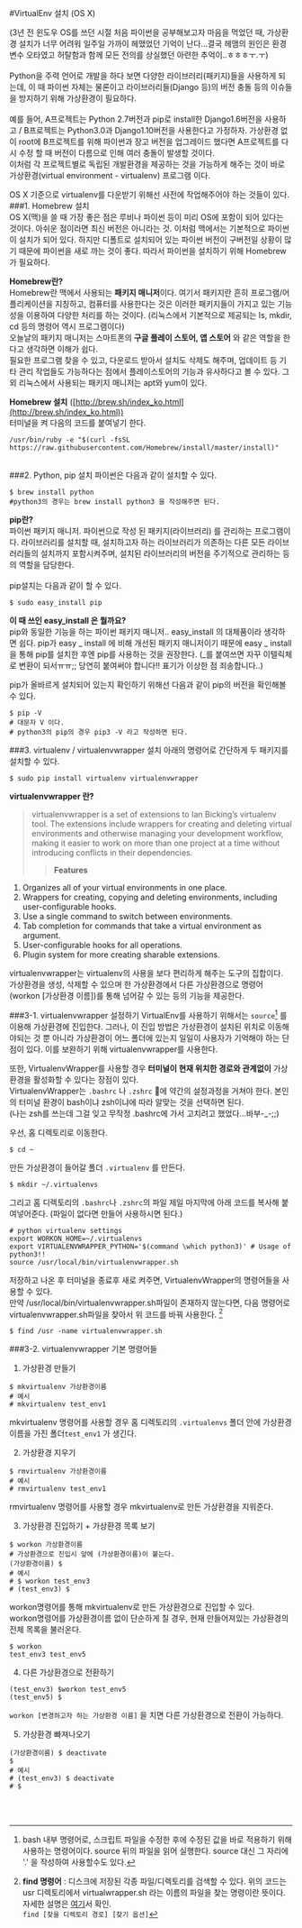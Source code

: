 #VirtualEnv 설치 (OS X)

(3년 전 윈도우 OS를 쓰던 시절 처음 파이썬을 공부해보고자 마음을 먹었던 때, 가상환경 설치가 너무 어려워 일주일 가까이 헤맸었던 기억이 난다...결국 헤맴의 원인은 환경변수 오타였고 허탈함과 함께 모든 전의를 상실했던 아련한 추억이..ㅎㅎㅎㅜ.ㅜ)
<br><br>
Python을 주력 언어로 개발을 하다 보면 다양한 라이브러리(패키지)들을 사용하게 되는데, 이 때 파이썬 자체는 물론이고 라이브러리들(Django 등)의 버전 충돌 등의 이슈들을 방지하기 위해 가상환경이 필요하다.<br><br>
예를 들어, A프로젝트는 Python 2.7버전과 pip로 install한 Django1.6버전을 사용하고 / B프로젝트는 Python3.0과 Django1.10버전을 사용한다고 가정하자. 가상환경 없이 root에 B프로젝트를 위해 파이썬과 장고 버전을 업그레이드 했다면 A프로젝트를 다시 수정 할 때 버전이 다름으로 인해 여러 충돌이 발생할 것이다.<br>
 이처럼 각 프로젝트별로 독립된 개발환경을 제공하는 것을 가능하게 해주는 것이 바로 가상환경(virtual environment - virtualenv) 프로그램 이다.
<br>

OS X 기준으로 virtualenv를 다운받기 위해선 사전에 작업해주어야 하는 것들이 있다.<br>
###1. Homebrew 설치 <br>
 OS X(맥)을 쓸 때 가장 좋은 점은 루비나 파이썬 등이 미리 OS에 포함이 되어 있다는 것이다. 아쉬운 점이라면 최신 버전은 아니라는 것. 이처럼 맥에서는 기본적으로 파이썬이 설치가 되어 있다. 하지만 디폴트로 설치되어 있는 파이썬 버전이 구버전일 상황이 많기 때문에 파이썬을 새로 까는 것이 좋다. 따라서 파이썬을 설치하기 위해 Homebrew가 필요하다.<br>

 **Homebrew란?**<br>
 Homebrew란 맥에서 사용되는 **패키지 매니저**이다. 여기서 패키지란 흔히 프로그램/어플리케이션을 지칭하고, 컴퓨터를 사용한다는 것은 이러한 패키지들이 가지고 있는 기능성을 이용하여 다양한 처리를 하는 것이다. (리눅스에서 기본적으로 제공되는 ls, mkdir, cd 등의 명령어 역시 프로그램이다)<br>
오늘날의 패키지 매니저는 스마트폰의 **구글 플레이 스토어, 앱 스토어** 와 같은 역할을 한다고 생각하면 이해가 쉽다. <br>필요한 프로그램 찾을 수 있고, 다운로드 받아서 설치도 삭제도 해주며, 업데이트 등 기타 관리 작업들도 가능하다는 점에서 플레이스토어의 기능과 유사하다고 볼 수 있다. 그 외 리눅스에서 사용되는 패키지 매니저는 apt와 yum이 있다.<br>

**Homebrew 설치** ([http://brew.sh/index_ko.html](http://brew.sh/index_ko.html))
<br>터미널을 켜 다음의 코드를 붙여넣기 한다.
```
/usr/bin/ruby -e "$(curl -fsSL https://raw.githubusercontent.com/Homebrew/install/master/install)"
```
<br>
###2. Python, pip 설치
파이썬은 다음과 같이 설치할 수 있다.<br>

```
$ brew install python
#python3의 경우는 brew install python3 을 작성해주면 된다. 
```

**pip란?**<br>
파이썬 패키지 매니저. 파이썬으로 작성 된 패키지(라이브러리) 를 관리하는 프로그램이다. 라이브러리를 설치할 때, 설치하고자 하는 라이브러리가 의존하는 다른 모든 라이브러리들의 설치까지 포함시켜주며, 설치된 라이브러리의 버전을 주기적으로 관리하는 등의 역할을 담당한다.<br><br>
pip설치는 다음과 같이 할 수 있다.

```
$ sudo easy_install pip
```

**이 때 쓰인 easy_install 은 뭘까요?** <br>
pip와 동일한 기능을 하는 파이썬 패키지 매니저.. easy_install 의 대체품이라 생각하면 쉽다. pip가 easy _ install 에 비해 개선된 패키지 매니저이기 때문에 easy _ install을 통해 pip를 설치한 후엔 pip를 사용하는 것을 권장한다. (_를 붙여쓰면 자꾸 이텔릭체로 변환이 되서ㅠㅠ;; 당연히 붙여써야 합니다!! 표기가 이상한 점 죄송합니다..)

pip가 올바르게 설치되어 있는지 확인하기 위해선 다음과 같이 pip의 버전을 확인해볼 수 있다.

```
$ pip -V
# 대문자 V 이다.
# python3의 pip의 경우 pip3 -V 라고 작성하면 된다.
```


###3. virtualenv / virtualenvwrapper 설치
아래의 명령어로 간단하게 두 패키지를 설치할 수 있다.

```
$ sudo pip install virtualenv virtualenvwrapper
```

**virtualenvwrapper 란?**
>virtualenvwrapper is a set of extensions to Ian Bicking’s virtualenv tool. The extensions include wrappers for creating and deleting virtual environments and otherwise managing your development workflow, making it easier to work on more than one project at a time without introducing conflicts in their dependencies.
>>**Features**<br>
1. Organizes all of your virtual environments in one place.<br>
2. Wrappers for creating, copying and deleting environments, including user-configurable hooks.<br>
3. Use a single command to switch between environments.<br>
4. Tab completion for commands that take a virtual environment as argument.<br>
5. User-configurable hooks for all operations.<br>
6. Plugin system for more creating sharable extensions.<br>

virtualenvwrapper는 virtualenv의 사용을 보다 편리하게 해주는 도구의 집합이다. <br>가상환경을 생성, 삭제할 수 있으며 한 가상환경에서 다른 가상환경으로 명령어(workon [가상환경 이름])를 통해 넘어갈 수 있는 등의 기능을 제공한다.

###3-1. virtualenvwrapper 설정하기
VirtualEnv를 사용하기 위해서는 `source`[^source] 를 이용해 가상환경에 진입한다. 그러나, 이 진입 방법은 가상환경이 설치된 위치로 이동해야되는 것 뿐 아니라 가상환경이 어느 폴더에 있는지 일일이 사용자가 기억해야 하는 단점이 있다. 이를 보완하기 위해 virtualenvwrapper를 사용한다.<br>

또한, VirtualenvWrapper를 사용할 경우 **터미널이 현재 위치한 경로와 관계없이** 가상환경을 활성화할 수 있다는 장점이 있다. <br>
VirtualenvWrapper는 `.bashrc` 나 `.zshrc` 에 약간의 설정과정을 거쳐야 한다. 본인의 터미널 환경이 bash이냐 zsh이냐에 따라 알맞는 것을 선택하면 된다. <br>(나는 zsh를 쓰는데 그걸 잊고 무작정 .bashrc에 가서 고치려고 했었다...바부-_-;;)

우선, 홈 디렉토리로 이동한다.<br>

`````
$ cd ~
`````

만든 가상환경이 들어갈 폴더 `.virtualenv` 를 만든다.<br>

```
$ mkdir ~/.virtualenvs
```

그리고 홈 디렉토리의 `.bashrc`나 `.zshrc`의 파일 제일 마지막에 아래 코드를 복사해 붙여넣어준다. (파일이 없다면 만들어 사용하시면 된다.)

```
# python virtualenv settings
export WORKON_HOME=~/.virtualenvs
export VIRTUALENVWRAPPER_PYTHON='$(command \which python3)' # Usage of python3!!
source /usr/local/bin/virtualenvwrapper.sh
```

저장하고 나온 후 터미널을 종료후 새로 켜주면, VirtualenvWrapper의 명령어들을 사용할 수 있다.
<br>만약 /usr/local/bin/virtualenvwrapper.sh파일이 존재하지 않는다면, 
다음 명령어로 virtualenvwrapper.sh파일을 찾아서 위 코드를 바꿔 사용한다. [^find]

```
$ find /usr -name virtualenvwrapper.sh 
```

###3-2. virtualenvwrapper 기본 명령어들

1) 가상환경 만들기

```
$ mkvirtualenv 가상환경이름
# 예시
# mkvirtualenv test_env1
```
mkvirtualenv 명령어를 사용할 경우 홈 디렉토리의 `.virtualenvs` 폴더 안에 가상환경이름을 가진 폴더`test_env1` 가 생긴다.

2) 가상환경 지우기

```
$ rmvirtualenv 가상환경이름
# 예시
# rmvirtualenv test_env1
```

rmvirtualenv 명령어를 사용할 경우 mkvirtualenv로 만든 가상환경을 지워준다.

3) 가상환경 진입하기 + 가상환경 목록 보기

```
$ workon 가상환경이름
# 가상환경으로 진입시 앞에 (가상환경이름)이 붙는다.
(가상환경이름) $
# 예시
# $ workon test_env3
# (test_env3) $
```
workon명령어를 통해 mkvirtualenv로 만든 가상환경으로 진입할 수 있다.<br>
workon명령어를 가상환경이름 없이 단순하게 칠 경우, 현재 만들어져있는 가상환경의 전체 목록을 불러온다.

```
$ workon
test_env3 test_env5
```

4) 다른 가상환경으로 전환하기

```
(test_env3) $workon test_env5
(test_env5) $
```

`workon [변경하고자 하는 가상환경 이름]` 을 치면 다른 가상환경으로 전환이 가능하다.

5) 가상환경 빠져나오기

```
(가상환경이름) $ deactivate
$
# 예시
# (test_env3) $ deactivate
# $
```

<br><br>

[^source]: bash 내부 명령어로, 스크립트 파일을 수정한 후에 수정된 값을 바로 적용하기 위해 사용하는 명령어이다. source 뒤의 파일을 읽어 실행한다. source 대신 그 자리에 '.' 을 작성하여 사용할수도 있다.

[^find]: **find 명령어** : 디스크에 저장된 각종 파일/디렉토리를 검색할 수 있다. 위의 코드는 usr 디렉토리에서 virtualwrapper.sh 라는 이름의 파일을 찾는 명령이란 뜻이다. 자세한 설명은 [여기](http://geundi.tistory.com/37)서 확인.<br>`find [찾을 디렉토리 경로] [찾기 옵션]` 
